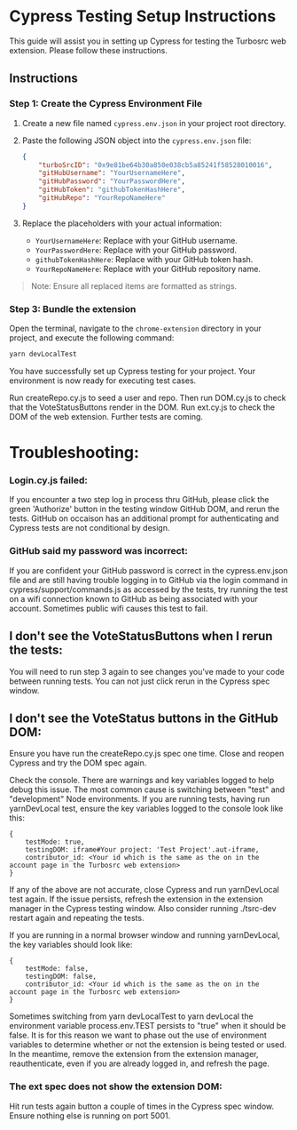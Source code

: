 # Cypress Testing Setup Instructions

This guide will assist you in setting up Cypress for testing the Turbosrc web extension. Please follow these instructions.

## Instructions

### Step 1: Create the Cypress Environment File

1. Create a new file named `cypress.env.json` in your project root directory.

2. Paste the following JSON object into the `cypress.env.json` file:

    ```json
    {
        "turboSrcID": "0x9e81be64b30a850e038cb5a85241f58528010016",
        "gitHubUsername": "YourUsernameHere",
        "gitHubPassword": "YourPasswordHere",
        "gitHubToken": "githubTokenHashHere",
        "gitHubRepo": "YourRepoNameHere"
    }
    ```

3. Replace the placeholders with your actual information:

    - `YourUsernameHere`: Replace with your GitHub username.
    - `YourPasswordHere`: Replace with your GitHub password.
    - `githubTokenHashHere`: Replace with your GitHub token hash.
    - `YourRepoNameHere`: Replace with your GitHub repository name.

> Note: Ensure all replaced items are formatted as strings.

### Step 3: Bundle the extension
Open the terminal, navigate to the `chrome-extension` directory in your project, and execute the following command:

```bash
yarn devLocalTest
```

You have successfully set up Cypress testing for your project. Your environment is now ready for executing test cases.

Run createRepo.cy.js to seed a user and repo. Then run DOM.cy.js to check that the VoteStatusButtons render in the DOM. Run ext.cy.js to check the DOM of the web extension. Further tests are coming.

# Troubleshooting:

### Login.cy.js failed:
If you encounter a two step log in process thru GitHub, please click the green 'Authorize' button in the testing window GitHub DOM, and rerun the tests. GitHub on occaison has an additional prompt for authenticating and Cypress tests are not conditional by design.

### GitHub said my password was incorrect:
If you are confident your GitHub password is correct in the cypress.env.json file and are still having trouble logging in to GitHub via
the login command in cypress/support/commands.js as accessed by the tests, try running the test on a wifi connection known to GitHub as being associated with your account. Sometimes public wifi causes this test to fail.

## I don't see the VoteStatusButtons when I rerun the tests:
You will need to run step 3 again to see changes you've made to your code between running tests. You can not just click rerun in the Cypress spec window.

## I don't see the VoteStatus buttons in the GitHub DOM:
Ensure you have run the createRepo.cy.js spec one time. Close and reopen Cypress and try the DOM spec again.

Check the console. There are warnings and key variables logged to help debug this issue. The most common cause is switching between
"test" and "development" Node environments. If you are running tests, having run yarnDevLocal test, ensure the key variables logged to the console look like this:
```
{
    testMode: true,
    testingDOM: iframe#Your project: 'Test Project'.aut-iframe,
    contributor_id: <Your id which is the same as the on in the account page in the Turbosrc web extension>
}
```

If any of the above are not accurate, close Cypress and run yarnDevLocal test again. If the issue persists, refresh the extension in the extension manager in the Cypress testing window. Also consider running ./tsrc-dev restart again and repeating the tests.

If you are running in a normal browser window and running yarnDevLocal, the key variables should look like:
```
{
    testMode: false,
    testingDOM: false,
    contributor_id: <Your id which is the same as the on in the account page in the Turbosrc web extension>
}
```

Sometimes switching from yarn devLocalTest to yarn devLocal the environment variable process.env.TEST persists to "true" when
it should be false. It is for this reason we want to phase out the use of environment variables to determine whether or not
the extension is being tested or used. In the meantime, remove the extension from the extension manager, reauthenticate, even if
you are already logged in, and refresh the page.

### The ext spec does not show the extension DOM:
Hit run tests again button a couple of times in the Cypress spec window. Ensure nothing else is running on port 5001.